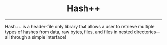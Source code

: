 <h1 align="center">Hash++</h1>
<hr>
Hash++ is a header-file only library that allows a user to retrieve multiple types of hashes from data, raw bytes, files, and files in nested directories--all through a simple interface!
